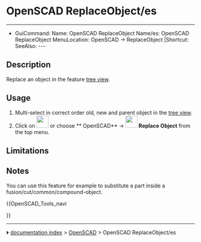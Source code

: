# OpenSCAD ReplaceObject/es
---
- GuiCommand:   Name: OpenSCAD ReplaceObject   Name/es: OpenSCAD ReplaceObject   MenuLocation: OpenSCAD -> ReplaceObject‏‎   |Shortcut:    SeeAlso: ---


</div>

## Description

Replace an object in the feature [tree view](Tree_view.md).

## Usage

1.  Multi-select in correct order old, new and parent object in the [tree view](Tree_view.md).
2.  Click on <img alt="" src=images/OpenSCAD_ReplaceObject.svg  style="width:32px;"> or choose ** OpenSCAD** → **<img src="images/OpenSCAD_ReplaceObject.svg" width=32px> Replace Object** from the top menu.

## Limitations

## Notes

You can use this feature for example to substitute a part inside a fusion/cut/common/compound-object.





{{OpenSCAD_Tools_navi

}}



---
⏵ [documentation index](../README.md) > [OpenSCAD](OpenSCAD_Workbench.md) > OpenSCAD ReplaceObject/es
